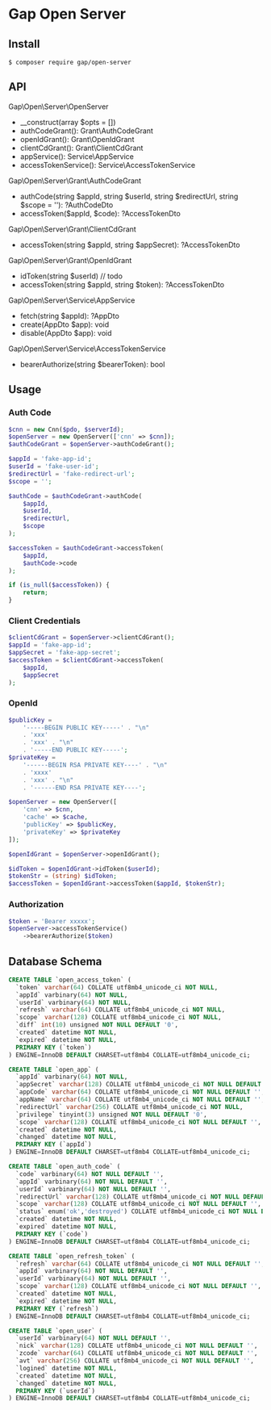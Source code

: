 # Gap Open Server

## Install

```
$ composer require gap/open-server
```

## API

Gap\Open\Server\OpenServer
- __construct(array $opts = [])
- authCodeGrant(): Grant\AuthCodeGrant
- openIdGrant(): Grant\OpenIdGrant
- clientCdGrant(): Grant\ClientCdGrant
- appService(): Service\AppService
- accessTokenService(): Service\AccessTokenService

Gap\Open\Server\Grant\AuthCodeGrant
- authCode(string $appId, string $userId, string $redirectUrl, string $scope = ''): ?AuthCodeDto
- accessToken($appId, $code): ?AccessTokenDto 

Gap\Open\Server\Grant\ClientCdGrant
- accessToken(string $appId, string $appSecret): ?AccessTokenDto

Gap\Open\Server\Grant\OpenIdGrant
- idToken(string $userId) // todo
- accessToken(string $appId, string $token): ?AccessTokenDto

Gap\Open\Server\Service\AppService
- fetch(string $appId): ?AppDto
- create(AppDto $app): void
- disable(AppDto $app): void

Gap\Open\Server\Service\AccessTokenService
- bearerAuthorize(string $bearerToken): bool

## Usage

### Auth Code

```php
$cnn = new Cnn($pdo, $serverId);
$openServer = new OpenServer(['cnn' => $cnn]);
$authCodeGrant = $openServer->authCodeGrant();

$appId = 'fake-app-id';
$userId = 'fake-user-id';
$redirectUrl = 'fake-redirect-url';
$scope = '';

$authCode = $authCodeGrant->authCode(
    $appId,
    $userId,
    $redirectUrl,
    $scope
);

$accessToken = $authCodeGrant->accessToken(
    $appId,
    $authCode->code
);

if (is_null($accessToken)) {
    return;
}
```
### Client Credentials

```php
$clientCdGrant = $openServer->clientCdGrant();
$appId = 'fake-app-id';
$appSecret = 'fake-app-secret';
$accessToken = $clientCdGrant->accessToken(
    $appId,
    $appSecret
);
```

### OpenId

```php
$publicKey =
    '-----BEGIN PUBLIC KEY-----' . "\n"
    . 'xxx'
    . 'xxx' . "\n"
    . '-----END PUBLIC KEY-----';
$privateKey =
    '------BEGIN RSA PRIVATE KEY----' . "\n"
    . 'xxxx'
    . 'xxx' . "\n"
    . '------END RSA PRIVATE KEY----';

$openServer = new OpenServer([
    'cnn' => $cnn,
    'cache' => $cache,
    'publicKey' => $publicKey,
    'privateKey' => $privateKey
]);

$openIdGrant = $openServer->openIdGrant();

$idToken = $openIdGrant->idToken($userId);
$tokenStr = (string) $idToken;
$accessToken = $openIdGrant->accessToken($appId, $tokenStr);
```

### Authorization

```php
$token = 'Bearer xxxxx';
$openServer->accessTokenService()
    ->bearerAuthorize($token)
```

## Database Schema

```sql
CREATE TABLE `open_access_token` (
  `token` varchar(64) COLLATE utf8mb4_unicode_ci NOT NULL,
  `appId` varbinary(64) NOT NULL,
  `userId` varbinary(64) NOT NULL,
  `refresh` varchar(64) COLLATE utf8mb4_unicode_ci NOT NULL,
  `scope` varchar(128) COLLATE utf8mb4_unicode_ci NOT NULL,
  `diff` int(10) unsigned NOT NULL DEFAULT '0',
  `created` datetime NOT NULL,
  `expired` datetime NOT NULL,
  PRIMARY KEY (`token`)
) ENGINE=InnoDB DEFAULT CHARSET=utf8mb4 COLLATE=utf8mb4_unicode_ci;

CREATE TABLE `open_app` (
  `appId` varbinary(64) NOT NULL,
  `appSecret` varchar(128) COLLATE utf8mb4_unicode_ci NOT NULL DEFAULT '',
  `appCode` varchar(64) COLLATE utf8mb4_unicode_ci NOT NULL DEFAULT '',
  `appName` varchar(64) COLLATE utf8mb4_unicode_ci NOT NULL DEFAULT '',
  `redirectUrl` varchar(256) COLLATE utf8mb4_unicode_ci NOT NULL,
  `privilege` tinyint(3) unsigned NOT NULL DEFAULT '0',
  `scope` varchar(128) COLLATE utf8mb4_unicode_ci NOT NULL DEFAULT '',
  `created` datetime NOT NULL,
  `changed` datetime NOT NULL,
  PRIMARY KEY (`appId`)
) ENGINE=InnoDB DEFAULT CHARSET=utf8mb4 COLLATE=utf8mb4_unicode_ci;

CREATE TABLE `open_auth_code` (
  `code` varbinary(64) NOT NULL DEFAULT '',
  `appId` varbinary(64) NOT NULL DEFAULT '',
  `userId` varbinary(64) NOT NULL DEFAULT '',
  `redirectUrl` varchar(128) COLLATE utf8mb4_unicode_ci NOT NULL DEFAULT '',
  `scope` varchar(128) COLLATE utf8mb4_unicode_ci NOT NULL DEFAULT '',
  `status` enum('ok','destroyed') COLLATE utf8mb4_unicode_ci NOT NULL DEFAULT 'ok',
  `created` datetime NOT NULL,
  `expired` datetime NOT NULL,
  PRIMARY KEY (`code`)
) ENGINE=InnoDB DEFAULT CHARSET=utf8mb4 COLLATE=utf8mb4_unicode_ci;

CREATE TABLE `open_refresh_token` (
  `refresh` varchar(64) COLLATE utf8mb4_unicode_ci NOT NULL DEFAULT '',
  `appId` varbinary(64) NOT NULL DEFAULT '',
  `userId` varbinary(64) NOT NULL DEFAULT '',
  `scope` varchar(128) COLLATE utf8mb4_unicode_ci NOT NULL DEFAULT '',
  `created` datetime NOT NULL,
  `expired` datetime NOT NULL,
  PRIMARY KEY (`refresh`)
) ENGINE=InnoDB DEFAULT CHARSET=utf8mb4 COLLATE=utf8mb4_unicode_ci;

CREATE TABLE `open_user` (
  `userId` varbinary(64) NOT NULL DEFAULT '',
  `nick` varchar(128) COLLATE utf8mb4_unicode_ci NOT NULL DEFAULT '',
  `zcode` varchar(64) COLLATE utf8mb4_unicode_ci NOT NULL DEFAULT '',
  `avt` varchar(256) COLLATE utf8mb4_unicode_ci NOT NULL DEFAULT '',
  `logined` datetime NOT NULL,
  `created` datetime NOT NULL,
  `changed` datetime NOT NULL,
  PRIMARY KEY (`userId`)
) ENGINE=InnoDB DEFAULT CHARSET=utf8mb4 COLLATE=utf8mb4_unicode_ci;
```
